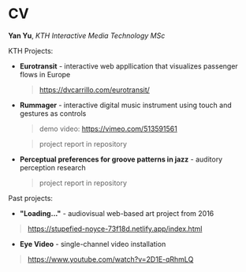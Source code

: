 # CV

**Yan Yu**, *KTH Interactive Media Technology MSc*



<p>
KTH Projects:


* **Eurotransit** - interactive web appllication that visualizes passenger flows in Europe

  > https://dvcarrillo.com/eurotransit/


* **Rummager** - interactive digital music instrument using touch and gestures as controls

  > demo video: https://vimeo.com/513591561

  > project report in repository

* **Perceptual preferences for groove patterns in jazz** - auditory perception research

  > project report in repository
  
  </p>
  
 <p>
Past projects:

*  **"Loading..."** - audiovisual web-based art project from 2016
  > https://stupefied-noyce-73f18d.netlify.app/index.html

*  **Eye Video** - single-channel video installation
  > https://www.youtube.com/watch?v=2D1E-qRhmLQ
  </p>
